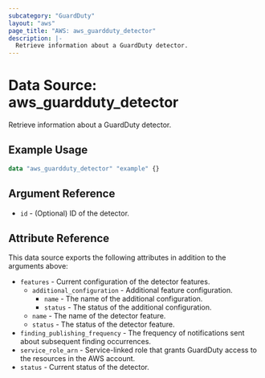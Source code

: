 ```yaml
---
subcategory: "GuardDuty"
layout: "aws"
page_title: "AWS: aws_guardduty_detector"
description: |-
  Retrieve information about a GuardDuty detector.
---
```


# Data Source: aws_guardduty_detector

Retrieve information about a GuardDuty detector.

## Example Usage

```terraform
data "aws_guardduty_detector" "example" {}
```

## Argument Reference

* `id` - (Optional) ID of the detector.

## Attribute Reference

This data source exports the following attributes in addition to the arguments above:

* `features` - Current configuration of the detector features.
    * `additional_configuration` - Additional feature configuration.
        * `name` - The name of the additional configuration.
        * `status` - The status of the additional configuration.
    * `name` - The name of the detector feature.
    * `status` - The status of the detector feature.
* `finding_publishing_frequency` - The frequency of notifications sent about subsequent finding occurrences.
* `service_role_arn` - Service-linked role that grants GuardDuty access to the resources in the AWS account.
* `status` - Current status of the detector.
